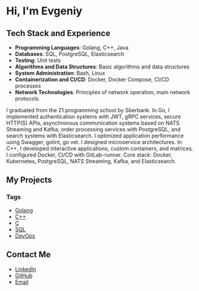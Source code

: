 # Hi, I'm Evgeniy

## Tech Stack and Experience

- **Programming Languages**: Golang, C++, Java
- **Databases**: SQL, PostgreSQL, Elasticsearch
- **Testing**: Unit tests
- **Algorithms and Data Structures**: Basic algorithms and data structures
- **System Administration**: Bash, Linux
- **Containerization and CI/CD**: Docker, Docker Compose, CI/CD processes
- **Network Technologies**: Principles of network operation, main network protocols

I graduated from the 21 programming school by Sberbank. In Go, I implemented authentication systems with JWT, gRPC services, secure HTTP(S) APIs, asynchronous communication systems based on NATS Streaming and Kafka, order processing services with PostgreSQL, and search systems with Elasticsearch. I optimized application performance using Swagger, golint, go vet. I designed microservice architectures. In C++, I developed interactive applications, custom containers, and matrices. I configured Docker, CI/CD with GitLab-runner. Core stack: Docker, Kubernetes, PostgreSQL, NATS Streaming, Kafka, and Elasticsearch.

## My Projects

### Tags

- [Golang](https://github.com/search?q=user%3Azzzhenekkk+topic%3Agolang&type=repositories)
- [C++](https://github.com/search?q=user%3Azzzhenekkk+topic%3Acpp&type=repositories)
- [C](https://github.com/search?q=user%3Azzzhenekkk+topic%3Ac&type=repositories)
- [SQL](https://github.com/search?q=user%3Azzzhenekkk+topic%3Asql&type=repositories)
- [DevOps](https://github.com/search?q=user%3Azzzhenekkk+topic%3Adevops&type=repositories)

## Contact Me

- [LinkedIn](your_linkedin_profile)
- [GitHub](https://github.com/zzzhenekkk)
- [Email](mailto:89057242425@mail.ru)
